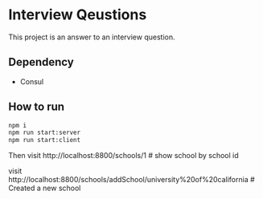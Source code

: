# Interview Qeustions

This project is an answer to an interview question.

## Dependency

- Consul

## How to run

```bash
npm i
npm run start:server
npm run start:client
```

Then visit http://localhost:8800/schools/1 # show school by school id

visit http://localhost:8800/schools/addSchool/university%20of%20california # Created a new school
